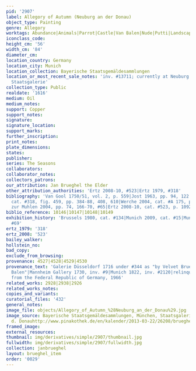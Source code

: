 ```yaml
---
pid: '2907'
label: Allegory of Autumn (Neuburg an der Donau)
object_type: Painting
genre: Allegory
worktags: Abundance|Animals|Parrot|Castle|Van Balen|Nude|Putti|Landscape|Cornucopia|Flowers|Fruit
iconclass_code:
height_cm: '56'
width_cm: '84'
diameter_cm:
location_country: Germany
location_city: Munich
location_collection: Bayerische Staatsgemäldesammlungen
location_or_most_recent_sale_notes: 'inv. #13711; currently at Neuburg an der Donau,
  Staatsgalerie'
collection_type: Public
realdate: '1616'
medium: Oil
medium_notes:
support: Copper
support_notes:
signature:
signature_location:
support_marks:
further_inscription:
print_notes:
plate_dimensions:
states:
publisher:
series: The Seasons
collaborators:
collaborator_notes:
collectors_patrons:
our_attribution: Jan Brueghel the Elder
other_attribution_authorities: 'Ertz 2008-10, #523|Ertz 1979, #318'
bibliography: 'Van Gool 1750/51, vol. 2, p. 559|Jost 1963, pp. 94, 122|Ertz 1979,
  cat. #318, fig. 459, pp. 384-88, 408, 610|Werche 2004, cat. #A 175, p. 204 ff|Von
  zur Muhlen 2004, pp. 74, 166-70, #65|Ertz 2008-10, cat. #523, p. 1092'
biblio_reference: 10146|10147|10148|10149
exhibition_history: 'Brussels 1980, cat. #134|Munich 2009, cat. #15|Munich 2013, cat.
  #69'
ertz_1979: '318'
ertz_2008: '523'
bailey_walker:
hollstein_no:
bad_copy:
exclude_from_browsing:
provenance: 4527|4528|4529|4530
provenance_text: 'Galerie Düsseldorf 1716 under #344 as "by Velvet Brueghel and Van
  Balen"|Mannheim Gallery 1730, inv. #9|Munich 1822, inv. #2120|relinquished in 1939|Restored
  from the Federal Republic of Germany, 1966'
related_works: 2928|2938|2926
related_works_notes:
copies_and_variants:
curatorial_files: '432'
general_notes:
image_file: objects/Allegory_of_Autumn_%28Neuburg_an_der_Donau%29.jpg
image_source: Bayerische Staatsgemäldesammlungen, München, Staatsgalerie Neuburg a.
  d. Donauhttp://www.pinakothek.de/en/kalender/2013-03-22/26208/brueghel
framed_image:
external_resources:
thumbnail: img/derivatives/simple/2907/thumbnail.jpg
fullwidth: img/derivatives/simple/2907/fullwidth.jpg
collection: janbrueghel
layout: brueghel_item
order: '0029'
---
```

